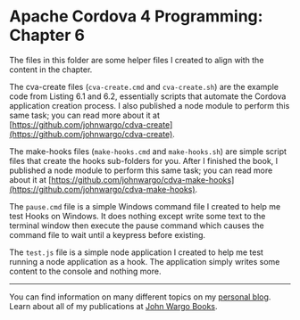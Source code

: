 Apache Cordova 4 Programming: Chapter 6
========================================

The files in this folder are some helper files I created to align with the content in the chapter.

The cva-create files (`cva-create.cmd` and `cva-create.sh`) are the example code from Listing 6.1 and 6.2, essentially scripts that automate the Cordova application creation process. I also published a node module to perform this same task; you can read more about it at [https://github.com/johnwargo/cdva-create](https://github.com/johnwargo/cdva-create).

The make-hooks files (`make-hooks.cmd` and `make-hooks.sh`) are simple script files that create the hooks sub-folders for you. After I finished the book, I published a node module to perform this same task; you can read more about it at [https://github.com/johnwargo/cdva-make-hooks](https://github.com/johnwargo/cdva-make-hooks).

The `pause.cmd` file is a simple Windows command file I created to help me test Hooks on Windows. It does nothing except write some text to the terminal window then execute the pause command which causes the command file to wait until a keypress before existing.

The `test.js` file is a simple node application I created to help me test running a node application as a hook. The application simply writes some content to the console and nothing more.

***

You can find information on many different topics on my [personal blog](http://www.johnwargo.com). Learn about all of my publications at [John Wargo Books](http://www.johnwargobooks.com). 